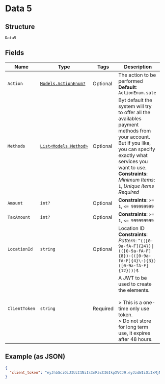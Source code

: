 
# Data 5

## Structure

`Data5`

## Fields

| Name | Type | Tags | Description |
|  --- | --- | --- | --- |
| `Action` | [`Models.ActionEnum?`](../../doc/models/action-enum.md) | Optional | The action to be performed<br>**Default**: `ActionEnum.sale` |
| `Methods` | [`List<Models.Method>`](../../doc/models/method.md) | Optional | Byt default the system will try to offer all the availables payment methods from your account. But if you like, you can specify exactly what services you want to use.<br>**Constraints**: *Minimum Items*: `1`, *Unique Items Required* |
| `Amount` | `int?` | Optional | **Constraints**: `>= 1`, `<= 999999999` |
| `TaxAmount` | `int?` | Optional | **Constraints**: `>= 1`, `<= 999999999` |
| `LocationId` | `string` | Optional | Location ID<br>**Constraints**: *Pattern*: `^(([0-9a-fA-F]{24})\|(([0-9a-fA-F]{8})-(([0-9a-fA-F]{4}\-){3})([0-9a-fA-F]{12})))$` |
| `ClientToken` | `string` | Required | A JWT to be used to create the elements.<br><br>> This is a one-time only use token.<br>> Do not store for long term use, it expires after 48 hours. |

## Example (as JSON)

```json
{
  "client_token": "eyJhbGciOiJIUzI1NiIsInR5cCI6IkpXVCJ9.eyJzdWIiOiIxMjM0NTY3ODkwIiwibmFtZSI6IkpvaG4gRG9lIiwiaWF0IjoxNTE2MjM5MDIyfQ.SflKxwRJSMeKKF2QT4fwpMeJf36POk6yJV_adQssw5c"
}
```


